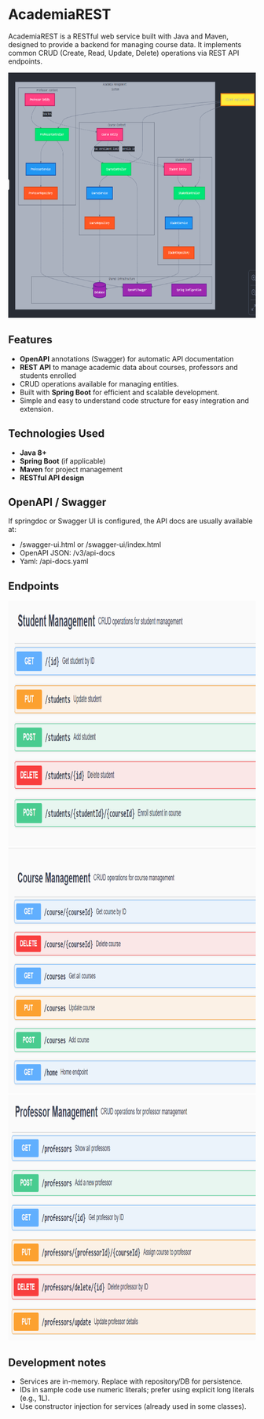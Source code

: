 # AcademiaREST

AcademiaREST is a RESTful web service built with Java and Maven, designed to provide a backend for managing course data. It implements common CRUD (Create, Read, Update, Delete) operations via REST API endpoints.

<img src="/src/main/resources/static/bonded-context.png" alt="Bonded Context" width="600" height="500"/>

## Features
- **OpenAPI** annotations (Swagger) for automatic API documentation
- **REST API** to manage academic data about courses, professors and students enrolled 
- CRUD operations available for managing entities.
- Built with **Spring Boot** for efficient and scalable development.
- Simple and easy to understand code structure for easy integration and extension.

## Technologies Used
- **Java 8+**
- **Spring Boot** (if applicable)
- **Maven** for project management
- **RESTful API design**

## OpenAPI / Swagger
If springdoc or Swagger UI is configured, the API docs are usually available at:
- /swagger-ui.html or /swagger-ui/index.html
- OpenAPI JSON: /v3/api-docs
- Yaml: /api-docs.yaml

## Endpoints
<img src="src/main/resources/static/student-management.png" alt="Student Management" width="600" height="500"/>
<img src="/src/main/resources/static/course-management.png" alt="ourse Management" width="600" height="500"/>
<img src="/src/main/resources/static/professor-management.png" alt="Professor Management" width="600" height="500"/>

## Development notes
- Services are in-memory. Replace with repository/DB for persistence.
- IDs in sample code use numeric literals; prefer using explicit long literals (e.g., 1L).
- Use constructor injection for services (already used in some classes).



